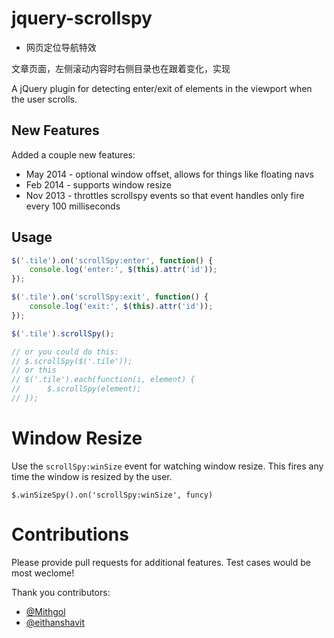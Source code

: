 # jquery-scrollspy

* 网页定位导航特效 

文章页面，左侧滚动内容时右侧目录也在跟着变化，实现

A jQuery plugin for detecting enter/exit of elements in the viewport when the user scrolls.

## New Features

Added a couple new features:

 * May 2014 - optional window offset, allows for things like floating navs
 * Feb 2014 - supports window resize
 * Nov 2013 - throttles scrollspy events so that event handles only fire every 100 milliseconds

## Usage

```js
$('.tile').on('scrollSpy:enter', function() {
	console.log('enter:', $(this).attr('id'));
});

$('.tile').on('scrollSpy:exit', function() {
	console.log('exit:', $(this).attr('id'));
});

$('.tile').scrollSpy();

// or you could do this:
// $.scrollSpy($('.tile'));
// or this
// $('.tile').each(function(i, element) {
// 		$.scrollSpy(element);
// });

```

# Window Resize

Use the ```scrollSpy:winSize``` event for watching window resize.  This fires any time the window is resized by the user.

```
$.winSizeSpy().on('scrollSpy:winSize', funcy)
```

# Contributions

Please provide pull requests for additional features.  Test cases would be most weclome!

Thank you contributors:

 * [@Mithgol](https://github.com/Mithgol)
 * [@eithanshavit](https://github.com/eithanshavit)
